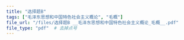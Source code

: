 ```yaml
---
title: "选择题B"
tags: ["毛泽东思想和中国特色社会主义概论", "毛概"]
file_url: "/files/选择题B __毛泽东思想和中国特色社会主义概论_毛概__.pdf"
file_type: "pdf"  # 去掉点号
---
```




<!-- 文件类型: .pdf -->
<!-- 文件图标: 📄 -->
